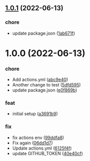 ## [1.0.1](https://github.com/rom-dos/semantic-release-test/compare/v1.0.0...v1.0.1) (2022-06-13)


### chore

* update package.json ([1ab671f](https://github.com/rom-dos/semantic-release-test/commit/1ab671fcf197d6a433e9e7a0262453c2758196b5))

# 1.0.0 (2022-06-13)


### chore

* Add actions.yml ([abc9e40](https://github.com/rom-dos/semantic-release-test/commit/abc9e408aef60b05d9f76e4eaf3cb2489c4e7c98))
* Another change to test ([5dfd595](https://github.com/rom-dos/semantic-release-test/commit/5dfd5958ed3128c50f3565b419e1583c931cf230))
* update package.json ([e0f869b](https://github.com/rom-dos/semantic-release-test/commit/e0f869b8f1fa30f21da1b7b608c9009da5edf79d))


### feat

* initial setup ([a3691b9](https://github.com/rom-dos/semantic-release-test/commit/a3691b98a390819d275c032a90ce8fb0113ccd75))


### fix

* fix actions env ([99ddfa8](https://github.com/rom-dos/semantic-release-test/commit/99ddfa89ba7d915060db29bb771e887fe92bf400))
* Fix again ([06dd1d7](https://github.com/rom-dos/semantic-release-test/commit/06dd1d7f1e2b37b25c334ce77561bcb53b322dd0))
* Update actions.yml ([6125f4f](https://github.com/rom-dos/semantic-release-test/commit/6125f4f4011b7dbf942259b2dd2ebc44f5942ee9))
* update GITHUB_TOKEN ([40e40cf](https://github.com/rom-dos/semantic-release-test/commit/40e40cf068680963be99d353c67e5d150df81814))
